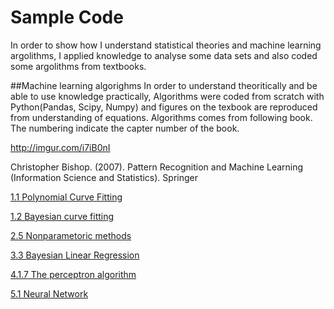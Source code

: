 # Sample Code

In order to show how I understand statistical theories and machine learning argolithms, I applied knowledge to analyse some data sets and also coded some argolithms from textbooks. 

##Machine learning algorighms
In order to understand theoritically and be able to use knowledge practically, Algorithms were coded from scratch with Python(Pandas, Scipy, Numpy) and figures on the texbook are reproduced from understanding of equations.
Algorithms comes from following book. The numbering indicate the capter number of the book.

http://imgur.com/i7iB0nI

Christopher Bishop. (2007). Pattern Recognition and Machine Learning (Information Science and Statistics). Springer

[1.1 Polynomial Curve Fitting](http://nbviewer.ipython.org/github/tkazusa/Python_MachineLeaning/blob/master/1.1%20Polynomial%20Curve%20Fitting.ipynb)

[1.2 Bayesian curve fitting](http://nbviewer.ipython.org/github/tkazusa/Python_MachineLeaning/blob/master/1.2.6%20Bayesian%20curve%20fitting.ipynb)

[2.5 Nonparametoric methods](http://nbviewer.ipython.org/github/tkazusa/Python_MachineLeaning/blob/master/2.5_Nonparametric%20Methods.ipynb)

[3.3 Bayesian Linear Regression](http://nbviewer.ipython.org/github/tkazusa/Python_MachineLeaning/blob/master/3.3%20Bayesian%20Linear%20Regression.ipynb)

[4.1.7 The perceptron algorithm](http://nbviewer.ipython.org/github/tkazusa/Python_MachineLeaning/blob/master/4.1.7%20The%20perceptron%20algorithm.ipynb)

[5.1 Neural Network](http://nbviewer.ipython.org/github/tkazusa/Python_MachineLeaning/blob/master/5.1%20Neural%20netowrks.ipynb)
[](http://nbviewer.ipython.org/github)


